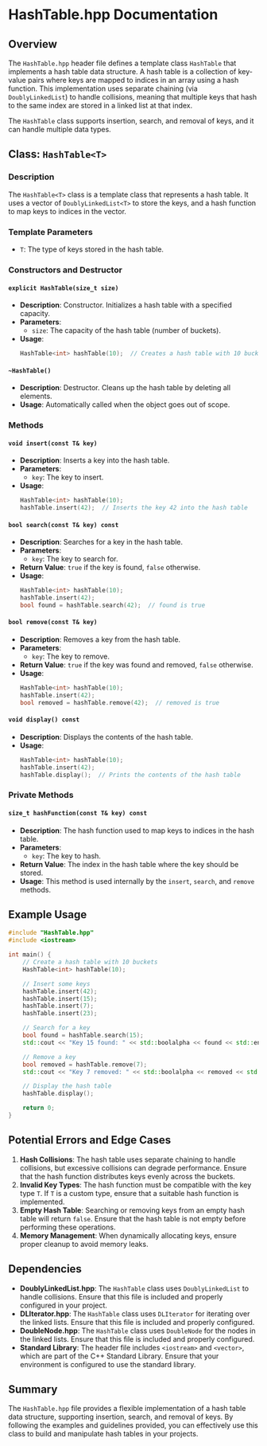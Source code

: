 # HashTable.hpp Documentation

## Overview

The `HashTable.hpp` header file defines a template class `HashTable` that implements a hash table data structure. A hash table is a collection of key-value pairs where keys are mapped to indices in an array using a hash function. This implementation uses separate chaining (via `DoublyLinkedList`) to handle collisions, meaning that multiple keys that hash to the same index are stored in a linked list at that index.

The `HashTable` class supports insertion, search, and removal of keys, and it can handle multiple data types.

## Class: `HashTable<T>`

### Description
The `HashTable<T>` class is a template class that represents a hash table. It uses a vector of `DoublyLinkedList<T>` to store the keys, and a hash function to map keys to indices in the vector.

### Template Parameters
- `T`: The type of keys stored in the hash table.

### Constructors and Destructor

#### `explicit HashTable(size_t size)`
- **Description**: Constructor. Initializes a hash table with a specified capacity.
- **Parameters**:
  - `size`: The capacity of the hash table (number of buckets).
- **Usage**:
  ```cpp
  HashTable<int> hashTable(10);  // Creates a hash table with 10 buckets
  ```

#### `~HashTable()`
- **Description**: Destructor. Cleans up the hash table by deleting all elements.
- **Usage**: Automatically called when the object goes out of scope.

### Methods

#### `void insert(const T& key)`
- **Description**: Inserts a key into the hash table.
- **Parameters**:
  - `key`: The key to insert.
- **Usage**:
  ```cpp
  HashTable<int> hashTable(10);
  hashTable.insert(42);  // Inserts the key 42 into the hash table
  ```

#### `bool search(const T& key) const`
- **Description**: Searches for a key in the hash table.
- **Parameters**:
  - `key`: The key to search for.
- **Return Value**: `true` if the key is found, `false` otherwise.
- **Usage**:
  ```cpp
  HashTable<int> hashTable(10);
  hashTable.insert(42);
  bool found = hashTable.search(42);  // found is true
  ```

#### `bool remove(const T& key)`
- **Description**: Removes a key from the hash table.
- **Parameters**:
  - `key`: The key to remove.
- **Return Value**: `true` if the key was found and removed, `false` otherwise.
- **Usage**:
  ```cpp
  HashTable<int> hashTable(10);
  hashTable.insert(42);
  bool removed = hashTable.remove(42);  // removed is true
  ```

#### `void display() const`
- **Description**: Displays the contents of the hash table.
- **Usage**:
  ```cpp
  HashTable<int> hashTable(10);
  hashTable.insert(42);
  hashTable.display();  // Prints the contents of the hash table
  ```

### Private Methods

#### `size_t hashFunction(const T& key) const`
- **Description**: The hash function used to map keys to indices in the hash table.
- **Parameters**:
  - `key`: The key to hash.
- **Return Value**: The index in the hash table where the key should be stored.
- **Usage**: This method is used internally by the `insert`, `search`, and `remove` methods.

## Example Usage

```cpp
#include "HashTable.hpp"
#include <iostream>

int main() {
    // Create a hash table with 10 buckets
    HashTable<int> hashTable(10);

    // Insert some keys
    hashTable.insert(42);
    hashTable.insert(15);
    hashTable.insert(7);
    hashTable.insert(23);

    // Search for a key
    bool found = hashTable.search(15);
    std::cout << "Key 15 found: " << std::boolalpha << found << std::endl;

    // Remove a key
    bool removed = hashTable.remove(7);
    std::cout << "Key 7 removed: " << std::boolalpha << removed << std::endl;

    // Display the hash table
    hashTable.display();

    return 0;
}
```

## Potential Errors and Edge Cases

1. **Hash Collisions**: The hash table uses separate chaining to handle collisions, but excessive collisions can degrade performance. Ensure that the hash function distributes keys evenly across the buckets.
2. **Invalid Key Types**: The hash function must be compatible with the key type `T`. If `T` is a custom type, ensure that a suitable hash function is implemented.
3. **Empty Hash Table**: Searching or removing keys from an empty hash table will return `false`. Ensure that the hash table is not empty before performing these operations.
4. **Memory Management**: When dynamically allocating keys, ensure proper cleanup to avoid memory leaks.

## Dependencies

- **DoublyLinkedList.hpp**: The `HashTable` class uses `DoublyLinkedList` to handle collisions. Ensure that this file is included and properly configured in your project.
- **DLIterator.hpp**: The `HashTable` class uses `DLIterator` for iterating over the linked lists. Ensure that this file is included and properly configured.
- **DoubleNode.hpp**: The `HashTable` class uses `DoubleNode` for the nodes in the linked lists. Ensure that this file is included and properly configured.
- **Standard Library**: The header file includes `<iostream>` and `<vector>`, which are part of the C++ Standard Library. Ensure that your environment is configured to use the standard library.

## Summary

The `HashTable.hpp` file provides a flexible implementation of a hash table data structure, supporting insertion, search, and removal of keys. By following the examples and guidelines provided, you can effectively use this class to build and manipulate hash tables in your projects.

